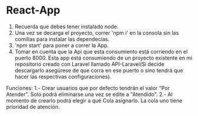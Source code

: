 # React-App

1. Recuerda que debes tener instalado node.
2. Una vez se decarga el proyecto, correr 'npm i' en la consola sin las comillas para instalar las dependecias. 
3. 'npm start' para poner a correr la App.
4. Tomar en cuenta que la Api que esta consumiento está corriendo en el puerto 8000. Esta app está consumiendo de un proyecto existente en mi repositorio creado 
con Laravel llamado API-Laravel(Si decide descargarlo asegúrese de que corra en ese puerto o sino tendrá que hacer las respectivas configuraciones).

Funciones: 
1.- Crear usuarios que por defecto tendrán el valor "Por Atender". Solo podrá eliminarse una vez se edite a "Atendido".
2.- Al momento de crearlo podrá elegir a qué Cola asígnarlo. La cola uno tiene prioridad de atención.
